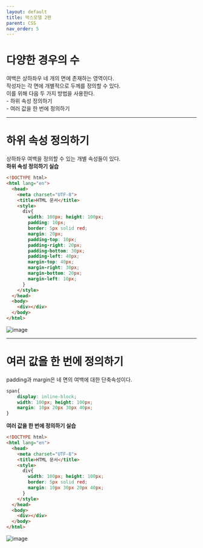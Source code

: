 ```yaml
---
layout: default
title: 박스모델 2편
parent: CSS
nav_order: 5
---
```


# 다양한 경우의 수  
여백은 상하좌우 네 개의 면에 존재하는 영역이다.  
작성자는 각 면에 개별적으로 두께를 정의할 수 있다.  
이를 위해 다음 두 가지 방법을 사용한다.  
	- 하위 속성 정의하기  
	- 여러 값을 한 번에 정의하기  

<hr>

# 하위 속성 정의하기  
상하좌우 여백을 정의할 수 있는 개별 속성들이 있다.  
**하위 속성 정의하기 실습**  
```html
<!DOCTYPE html>
<html lang="en">
  <head>
    <meta charset="UTF-8">
    <title>HTML 문서</title>
    <style>
      div{
        width: 100px; height: 100px;
        padding: 10px;
        border: 5px solid red;
        margin: 20px;
        padding-top: 10px;
        padding-right: 20px;
        padding-bottom: 30px;
        padding-left: 40px;
        margin-top: 40px;
        margin-right: 30px;
        margin-bottom: 20px;
        margin-left: 10px;
      }
    </style>
  </head>
  <body>
    <div></div>
  </body>
</html>
```  
![image](https://github.com/jjsok73379/jjsok73379.github.io/assets/114732330/21665af1-784c-40bf-86e4-b8517488d413)  

<hr>  

# 여러 값을 한 번에 정의하기  
padding과 margin은 네 면의 여백에 대한 단축속성이다.  
````css
span{
    display: inline-block;
    width: 100px; height: 100px;
    margin: 10px 20px 30px 40px;
}
````  

**여러 값을 한 번에 정의하기 실습**  
```html
<!DOCTYPE html>
<html lang="en">
  <head>
    <meta charset="UTF-8">
    <title>HTML 문서</title>
    <style>
      div{
        width: 100px; height: 100px;
        border: 5px solid red;
        margin: 10px 30px 20px 40px;
      }
    </style>
  </head>
  <body>
    <div></div>
  </body>
</html>
```  
![image](https://github.com/jjsok73379/jjsok73379.github.io/assets/114732330/0bb4ca8f-bb45-44dc-8822-e91a24ed4185)